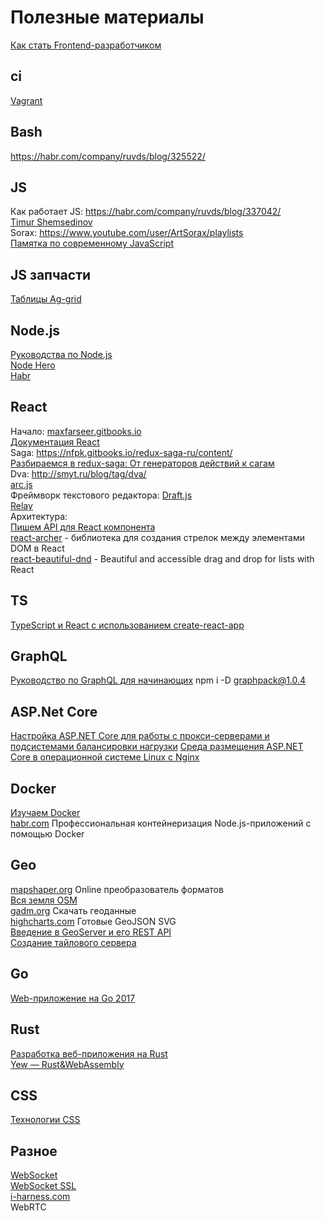 # Полезные материалы
[Как стать Frontend-разработчиком](https://vk.com/@simbirsoft-kak-stat-frontend-razrabotchikom)

## ci
[Vagrant](https://help.ubuntu.ru/wiki/vagrant)<br>

## Bash
https://habr.com/company/ruvds/blog/325522/

## JS
Как работает JS: https://habr.com/company/ruvds/blog/337042/<br>
[Timur Shemsedinov](https://www.youtube.com/user/sthxnp/videos)<br>
Sorax: https://www.youtube.com/user/ArtSorax/playlists<br>
[Памятка по современному JavaScript](https://github.com/mbeaudru/modern-js-cheatsheet/blob/master/translations/ru-RU.md)

## JS запчасти
[Таблицы Ag-grid](https://www.ag-grid.com/)

## Node.js
[Руководства по Node.js](https://nodeguide.ru/doc/)<br>
[Node Hero](https://medium.com/devschacht/node-hero-6a07ef8d822d)<br>
[Habr](https://habr.com/ru/hub/nodejs/)

## React
Начало: [maxfarseer.gitbooks.io](https://maxfarseer.gitbooks.io/react-course-ru-v2/content/)<br>
[Документация React](https://learn-reactjs.ru/home)<br>
Saga: https://nfpk.gitbooks.io/redux-saga-ru/content/<br>
[Разбираемся в redux-saga: От генераторов действий к сагам](https://habr.com/post/351168/)<br>
Dva: http://smyt.ru/blog/tag/dva/<br>
[arc.js](https://blog.maddevs.io/%D0%BB%D1%83%D1%87%D1%88%D0%B0%D1%8F-%D0%B0%D1%80%D1%85%D0%B8%D1%82%D0%B5%D0%BA%D1%82%D1%83%D1%80%D0%B0-%D0%B4%D0%BB%D1%8F-react-%D0%BF%D1%80%D0%BE%D0%B5%D0%BA%D1%82%D0%B0-2f6f1feedc13)<br>
Фреймворк текстового редактора: [Draft.js](https://medium.com/factorymn/draft-js-%D1%84%D1%80%D0%B5%D0%B9%D0%BC%D0%B2%D0%BE%D1%80%D0%BA-%D0%B4%D0%BB%D1%8F-%D1%81%D0%BE%D0%B7%D0%B4%D0%B0%D0%BD%D0%B8%D1%8F-%D1%82%D0%B5%D0%BA%D1%81%D1%82%D0%BE%D0%B2%D1%8B%D1%85-%D1%80%D0%B5%D0%B4%D0%B0%D0%BA%D1%82%D0%BE%D1%80%D0%BE%D0%B2-%D0%BE%D1%82-facebook-ea8e9102aa1)<br>
[Relay](http://code.i-harness.com/ru/docs/relay/index)<br>
Архитектура:<br>
[Пишем API для React компонента](https://habr.com/ru/post/459272/)<br>
[react-archer](https://github.com/pierpo/react-archer) - библиотека для создания стрелок между элементами DOM в React<br>
[react-beautiful-dnd](https://github.com/atlassian/react-beautiful-dnd) - Beautiful and accessible drag and drop for lists with React

## TS
[TypeScript и React с использованием create-react-app](https://dev-gang.ru/article/typescript-i-react-s-ispolzovaniem-create-react-app-poshagovoe-rukovodstvo-po-nastroike-vashego-pervogo-prilozhenija/)

## GraphQL
[Руководство по GraphQL для начинающих](https://tproger.ru/translations/graphql-beginners-guide/?utm_source=pulse_mail_ru)
npm i -D graphpack@1.0.4

## ASP.Net Core
[Настройка ASP.NET Core для работы с прокси-серверами и подсистемами балансировки нагрузки](https://docs.microsoft.com/ru-ru/aspnet/core/host-and-deploy/proxy-load-balancer?view=aspnetcore-2.1)
[Среда размещения ASP.NET Core в операционной системе Linux с Nginx](https://docs.microsoft.com/ru-ru/aspnet/core/host-and-deploy/linux-nginx?view=aspnetcore-2.1)

## Docker
[Изучаем Docker](https://habr.com/ru/company/ruvds/blog/438796/)<br>
[habr.com](https://habr.com/ru/company/ruvds/blog/440656/) Профессиональная контейнеризация Node.js-приложений с помощью Docker

## Geo
[mapshaper.org](https://mapshaper.org/) Online преобразователь форматов<br>
[Вся земля OSM](https://planet.openstreetmap.org/)<br>
[gadm.org](https://gadm.org/) Скачать геоданные<br>
[highcharts.com](http://code.highcharts.com/mapdata/) Готовые GeoJSON SVG<br>
[Введение в GeoServer и его REST API](https://www.ibm.com/developerworks/ru/library/os-geoserver/)<br>
[Создание тайлового сервера](http://gis-lab.info/qa/mod_tile.html)

## Go
[Web-приложение на Go 2017](https://habr.com/ru/post/329582/)

## Rust
[Разработка веб-приложения на Rust](https://habr.com/ru/company/ruvds/blog/416933/)<br>
[Yew — Rust&WebAssembly](https://habr.com/ru/company/jugru/blog/422253/)

## CSS
[Технологии CSS](https://habr.com/ru/company/oleg-bunin/blog/450824/)<br>

## Разное
[WebSocket](https://hharek.ru/%D0%B2%D0%B5%D0%B1-%D1%81%D0%BE%D0%BA%D0%B5%D1%82%D1%8B-%D0%B2-%D0%BA%D0%B0%D0%B6%D0%B4%D1%8B%D0%B9-%D0%B4%D0%BE%D0%BC)<br>
[WebSocket SSL](https://github.com/websockets/ws/blob/master/examples/ssl.js)<br>
[i-harness.com](http://code.i-harness.com/ru/docs/)<br>
WebRTC
